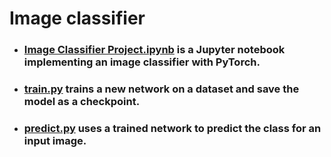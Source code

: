 # Image classifier

- ### [Image Classifier Project.ipynb](./image_classifier.ipynb) is a Jupyter notebook implementing an image classifier with PyTorch.
- ### [train.py](./train.py) trains a new network on a dataset and save the model as a checkpoint.
- ### [predict.py](./predict.py) uses a trained network to predict the class for an input image.